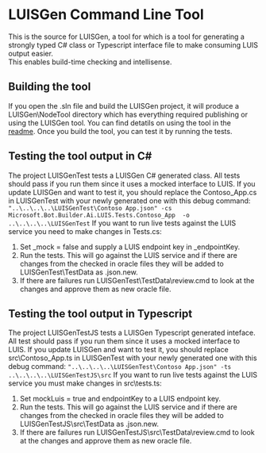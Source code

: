 # LUISGen Command Line Tool
This is the source for LUISGen, a tool for  which is a tool for generating a strongly typed C# class or Typescript interface file to make consuming LUIS output easier.  
This enables build-time checking and intellisense.

## Building the tool
If you open the .sln file and build the LUISGen project, it will produce a LUISGen\NodeTool directory which has everything required publishing or using the LUISGen tool. 
You can find detatils on using the tool  in the [readme](LUISGen\NodeTool\readme.ms).  Once you build the tool, you can test it by running the tests.

## Testing the tool output in C#
The project LUISGenTest tests a LUISGen C# generated class.  All tests should pass if you run them since it uses a mocked interface to LUIS. 
If you update LUISGen and want to test it, you should replace the Contoso_App.cs in LUISGenTest with your newly generated one with this debug command:
`"..\..\..\..\LUISGenTest\Contoso App.json" -cs Microsoft.Bot.Builder.Ai.LUIS.Tests.Contoso_App  -o ..\..\..\..\LUISGenTest`
If you want to run live tests against the LUIS service you need to make changes in Tests.cs:
1) Set _mock = false and supply a LUIS endpoint key in _endpointKey.
2) Run the tests.  This will go against the LUIS service and if there are changes from the checked in oracle files they will be added to LUISGenTest\TestData as <test>.json.new.
3) If there are failures run LUISGenTest\TestData\review.cmd to look at the changes and approve them as new oracle file.

## Testing the tool output in Typescript
The project LUISGenTestJS tests a LUISGen Typescript generated inteface.  All test should pass if you run them since it uses a mocked interface to LUIS.
If you update LUISGen and want to test it, you should replace src\Contoso_App.ts in LUISGenTest with your newly generated one with this debug command:
`"..\..\..\..\LUISGenTest\Contoso App.json" -ts ..\..\..\..\LUISGenTestJS\src`
If you want to run live tests against the LUIS service you must make changes in src\tests.ts:
1) Set mockLuis = true and endpointKey to a LUIS endpoint key. 
2) Run the tests.  This will go against the LUIS service and if there are changes from the checked in oracle files they will be added to LUISGenTestJS\src\TestData as <test>.json.new.
3) If there are failures run LUISGenTestJS\src\TestData\review.cmd to look at the changes and approve them as new oracle file.
